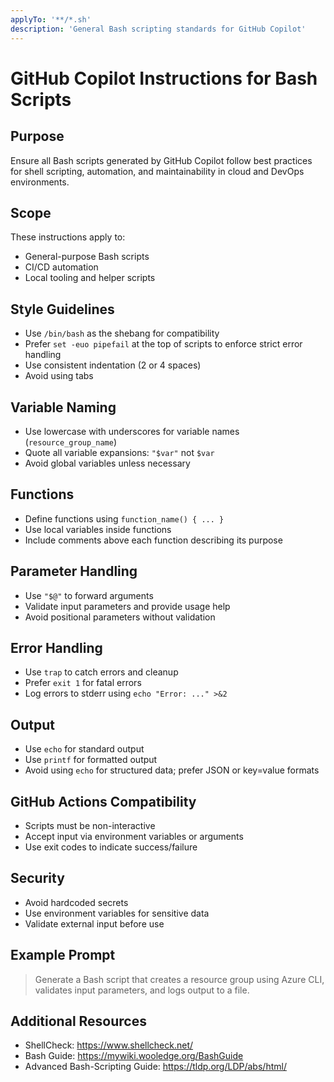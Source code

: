 ```yaml
---
applyTo: '**/*.sh'
description: 'General Bash scripting standards for GitHub Copilot'
---
```


# GitHub Copilot Instructions for Bash Scripts

## Purpose
Ensure all Bash scripts generated by GitHub Copilot follow best practices for shell scripting, automation, and maintainability in cloud and DevOps environments.

## Scope
These instructions apply to:
- General-purpose Bash scripts
- CI/CD automation
- Local tooling and helper scripts

## Style Guidelines
- Use `/bin/bash` as the shebang for compatibility
- Prefer `set -euo pipefail` at the top of scripts to enforce strict error handling
- Use consistent indentation (2 or 4 spaces)
- Avoid using tabs

## Variable Naming
- Use lowercase with underscores for variable names (`resource_group_name`)
- Quote all variable expansions: `"$var"` not `$var`
- Avoid global variables unless necessary

## Functions
- Define functions using `function_name() { ... }`
- Use local variables inside functions
- Include comments above each function describing its purpose

## Parameter Handling
- Use `"$@"` to forward arguments
- Validate input parameters and provide usage help
- Avoid positional parameters without validation

## Error Handling
- Use `trap` to catch errors and cleanup
- Prefer `exit 1` for fatal errors
- Log errors to stderr using `echo "Error: ..." >&2`

## Output
- Use `echo` for standard output
- Use `printf` for formatted output
- Avoid using `echo` for structured data; prefer JSON or key=value formats

## GitHub Actions Compatibility
- Scripts must be non-interactive
- Accept input via environment variables or arguments
- Use exit codes to indicate success/failure

## Security
- Avoid hardcoded secrets
- Use environment variables for sensitive data
- Validate external input before use

## Example Prompt
> Generate a Bash script that creates a resource group using Azure CLI, validates input parameters, and logs output to a file.

## Additional Resources
- ShellCheck: https://www.shellcheck.net/
- Bash Guide: https://mywiki.wooledge.org/BashGuide
- Advanced Bash-Scripting Guide: https://tldp.org/LDP/abs/html/

